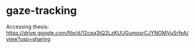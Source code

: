 # gaze-tracking
Accessing thesis: https://drive.google.com/file/d/12cea3tQ2LzKUUGumosrCJYNOMVuSrfeA/view?usp=sharing
